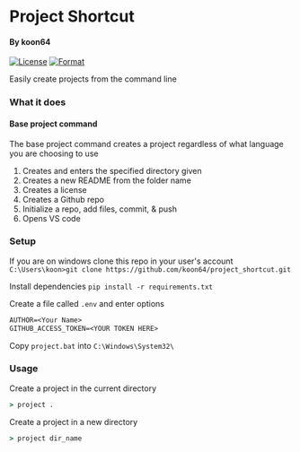 # Project Shortcut 
#### By koon64 
[![License](https://img.shields.io/github/license/koon64/project_shortcut)](https://github.com/koon64/project_shortcut)
[![Format](https://camo.githubusercontent.com/28a51fe3a2c05048d8ca8ecd039d6b1619037326/68747470733a2f2f696d672e736869656c64732e696f2f62616467652f636f64652532307374796c652d626c61636b2d3030303030302e737667)](https://github.com/psf/black)

Easily create projects from the command line

### What it does

#### Base project command
The base project command creates a project regardless of what language you are choosing to use

1. Creates and enters the specified directory given
2. Creates a new README from the folder name
3. Creates a license
4. Creates a Github repo
3. Initialize a repo, add files, commit, & push
4. Opens VS code 

### Setup

If you are on windows clone this repo in your user's account
`C:\Users\koon>git clone https://github.com/koon64/project_shortcut.git`

Install dependencies
`pip install -r requirements.txt`

Create a file called `.env` and enter options
```txt
AUTHOR=<Your Name>
GITHUB_ACCESS_TOKEN=<YOUR TOKEN HERE>
```

Copy `project.bat` into `C:\Windows\System32\`

### Usage

Create a project in the current directory
```cmd
> project .
```

Create a project in a new directory
```cmd
> project dir_name
```

